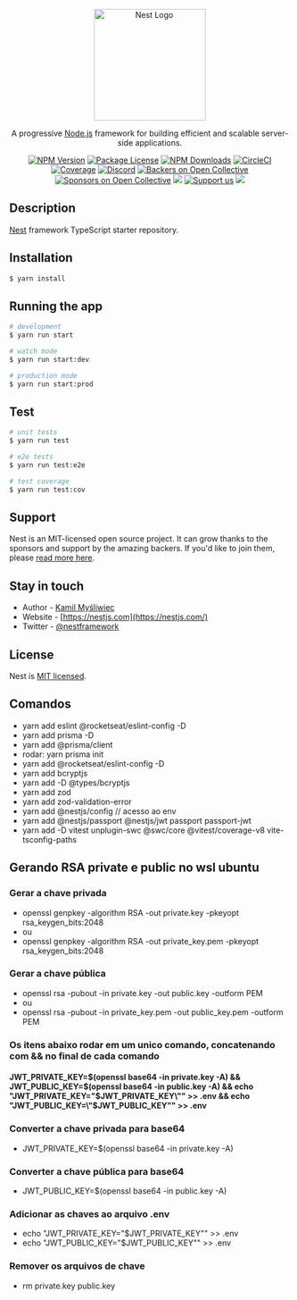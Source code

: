 <p align="center">
  <a href="http://nestjs.com/" target="blank"><img src="https://nestjs.com/img/logo-small.svg" width="200" alt="Nest Logo" /></a>
</p>

[circleci-image]: https://img.shields.io/circleci/build/github/nestjs/nest/master?token=abc123def456
[circleci-url]: https://circleci.com/gh/nestjs/nest

  <p align="center">A progressive <a href="http://nodejs.org" target="_blank">Node.js</a> framework for building efficient and scalable server-side applications.</p>
    <p align="center">
<a href="https://www.npmjs.com/~nestjscore" target="_blank"><img src="https://img.shields.io/npm/v/@nestjs/core.svg" alt="NPM Version" /></a>
<a href="https://www.npmjs.com/~nestjscore" target="_blank"><img src="https://img.shields.io/npm/l/@nestjs/core.svg" alt="Package License" /></a>
<a href="https://www.npmjs.com/~nestjscore" target="_blank"><img src="https://img.shields.io/npm/dm/@nestjs/common.svg" alt="NPM Downloads" /></a>
<a href="https://circleci.com/gh/nestjs/nest" target="_blank"><img src="https://img.shields.io/circleci/build/github/nestjs/nest/master" alt="CircleCI" /></a>
<a href="https://coveralls.io/github/nestjs/nest?branch=master" target="_blank"><img src="https://coveralls.io/repos/github/nestjs/nest/badge.svg?branch=master#9" alt="Coverage" /></a>
<a href="https://discord.gg/G7Qnnhy" target="_blank"><img src="https://img.shields.io/badge/discord-online-brightgreen.svg" alt="Discord"/></a>
<a href="https://opencollective.com/nest#backer" target="_blank"><img src="https://opencollective.com/nest/backers/badge.svg" alt="Backers on Open Collective" /></a>
<a href="https://opencollective.com/nest#sponsor" target="_blank"><img src="https://opencollective.com/nest/sponsors/badge.svg" alt="Sponsors on Open Collective" /></a>
  <a href="https://paypal.me/kamilmysliwiec" target="_blank"><img src="https://img.shields.io/badge/Donate-PayPal-ff3f59.svg"/></a>
    <a href="https://opencollective.com/nest#sponsor"  target="_blank"><img src="https://img.shields.io/badge/Support%20us-Open%20Collective-41B883.svg" alt="Support us"></a>
  <a href="https://twitter.com/nestframework" target="_blank"><img src="https://img.shields.io/twitter/follow/nestframework.svg?style=social&label=Follow"></a>
</p>
  <!--[![Backers on Open Collective](https://opencollective.com/nest/backers/badge.svg)](https://opencollective.com/nest#backer)
  [![Sponsors on Open Collective](https://opencollective.com/nest/sponsors/badge.svg)](https://opencollective.com/nest#sponsor)-->

## Description

[Nest](https://github.com/nestjs/nest) framework TypeScript starter repository.

## Installation

```bash
$ yarn install
```

## Running the app

```bash
# development
$ yarn run start

# watch mode
$ yarn run start:dev

# production mode
$ yarn run start:prod
```

## Test

```bash
# unit tests
$ yarn run test

# e2e tests
$ yarn run test:e2e

# test coverage
$ yarn run test:cov
```

## Support

Nest is an MIT-licensed open source project. It can grow thanks to the sponsors and support by the amazing backers. If you'd like to join them, please [read more here](https://docs.nestjs.com/support).

## Stay in touch

- Author - [Kamil Myśliwiec](https://kamilmysliwiec.com)
- Website - [https://nestjs.com](https://nestjs.com/)
- Twitter - [@nestframework](https://twitter.com/nestframework)

## License

Nest is [MIT licensed](LICENSE).

## Comandos
- yarn add eslint @rocketseat/eslint-config -D
- yarn add prisma -D
- yarn add @prisma/client
- rodar: yarn prisma init
- yarn add @rocketseat/eslint-config -D
- yarn add bcryptjs
- yarn add -D @types/bcryptjs
- yarn add zod
- yarn add zod-validation-error
- yarn add @nestjs/config // acesso ao env 
- yarn add @nestjs/passport @nestjs/jwt passport passport-jwt
- yarn add -D vitest unplugin-swc @swc/core @vitest/coverage-v8 vite-tsconfig-paths


## Gerando RSA private e public no wsl ubuntu
### Gerar a chave privada
- openssl genpkey -algorithm RSA -out private.key -pkeyopt rsa_keygen_bits:2048
- ou
- openssl genpkey -algorithm RSA -out private_key.pem -pkeyopt rsa_keygen_bits:2048

### Gerar a chave pública
- openssl rsa -pubout -in private.key -out public.key -outform PEM
- ou
- openssl rsa -pubout -in private_key.pem -out public_key.pem -outform PEM

### Os itens abaixo rodar em um unico comando, concatenando com && no final de cada comando
#### JWT_PRIVATE_KEY=$(openssl base64 -in private.key -A) && JWT_PUBLIC_KEY=$(openssl base64 -in public.key -A) && echo "JWT_PRIVATE_KEY=\"$JWT_PRIVATE_KEY\"" >> .env && echo "JWT_PUBLIC_KEY=\"$JWT_PUBLIC_KEY\"" >> .env
### Converter a chave privada para base64
- JWT_PRIVATE_KEY=$(openssl base64 -in private.key -A)

### Converter a chave pública para base64
- JWT_PUBLIC_KEY=$(openssl base64 -in public.key -A)

### Adicionar as chaves ao arquivo .env
- echo "JWT_PRIVATE_KEY=\"$JWT_PRIVATE_KEY\"" >> .env
- echo "JWT_PUBLIC_KEY=\"$JWT_PUBLIC_KEY\"" >> .env

### Remover os arquivos de chave
- rm private.key public.key

